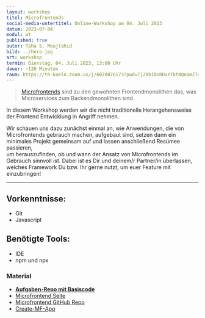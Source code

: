 ```yaml
---
layout: workshop
titel: Microfrontends
social-media-untertitel: Online-Workshop am 04. Juli 2023
datum: 2023-07-04
modul: wt
published: true
autor: Taha S. Moujtahid
bild: ../hero.jpg
art: workshop
termin: Dienstag, 04. Juli 2023, 13:00 Uhr
dauer: ~120 Minuten
raum: https://th-koeln.zoom.us/j/6078076173?pwd=TjZXb1BoRUxYTktNQnVmZTducVhBQT09 Kenncode noss
---
```


> [Microfrontends](https://micro-frontends.org) sind zu den gewohnten Frontendmonolithen das, was Microservices zum Backendmonolithen sind.

In diesem Workshop werden wir die nicht traditionelle Herangehensweise der Frontend Entwicklung in Angriff nehmen.

Wir schauen uns dazu zunächst einmal an, wie Anwendungen, die von Microfrontends gebrauch machen, aufgebaut sind, setzen dann ein minimales Projekt gemeinsam auf und lassen anschließend Resümee passieren, <br>
um herauszufinden, ob und wann der Ansatz von Microfrontends im Gebrauch sinnvoll ist. Dabei ist es Dir und deinem/r Partner/in überlassen, welches Framework Du bzw. Ihr gerne nutzt, um euer Feature mit einzubringen!

---

## Vorkenntnisse:
- Git
- Javascript 

## Benötigte Tools:
- IDE
- npm und npx


### Material
- <b>[Aufgaben-Repo mit Basiscode](https://github.com/Taha-Moujtahid/Workshop-Microfrontends)</b>
- [Microfrontend Seite](https://micro-frontends.org)
- [Microfrontend GitHub Repo](https://github.com/neuland/micro-frontends)
- [Create-MF-App](https://github.com/jherr/create-mf-app)
